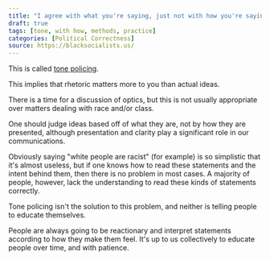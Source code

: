 ```yaml
---
title: "I agree with what you're saying, just not with how you're saying it."
draft: true
tags: [tone, with how, methods, practice]
categories: [Political Correctness]
source: https://blacksocialists.us/
---
```


This is called [tone policing](https://en.wikipedia.org/wiki/Tone_policing).  
  
This implies that rhetoric matters more to you than actual ideas.  
  
There is a time for a discussion of optics, but this is not usually appropriate over matters dealing with race and/or class.  
  
One should judge ideas based off of what they are, not by how they are presented, although presentation and clarity play a significant role in our communications.  
  
Obviously saying "white people are racist" (for example) is so simplistic that it's almost useless, but if one knows how to read these statements and the intent behind them, then there is no problem in most cases. A majority of people, however, lack the understanding to read these kinds of statements correctly.  
  
Tone policing isn't the solution to this problem, and neither is telling people to educate themselves.  
  
People are always going to be reactionary and interpret statements according to how they make them feel. It's up to us collectively to educate people over time, and with patience.

